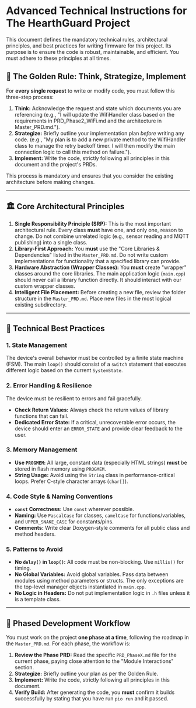 # Advanced Technical Instructions for The HearthGuard Project

This document defines the mandatory technical rules, architectural principles, and best practices for writing firmware for this project. Its purpose is to ensure the code is robust, maintainable, and efficient. You must adhere to these principles at all times.

## 📜 The Golden Rule: Think, Strategize, Implement

For **every single request** to write or modify code, you must follow this three-step process:

1.  **Think:** Acknowledge the request and state which documents you are referencing (e.g., "I will update the WifiHandler class based on the requirements in PRD_Phase2_WiFi.md and the architecture in Master_PRD.md.").
2.  **Strategize:** Briefly outline your implementation plan *before* writing any code. (e.g., "My plan is to add a new private method to the WifiHandler class to manage the retry backoff timer. I will then modify the main connection logic to call this method on failure.").
3.  **Implement:** Write the code, strictly following all principles in this document and the project's PRDs.

This process is mandatory and ensures that you consider the existing architecture before making changes.

---

## 🏛️ Core Architectural Principles

1.  **Single Responsibility Principle (SRP):** This is the most important architectural rule. Every class **must** have one, and only one, reason to change. Do not combine unrelated logic (e.g., sensor reading and MQTT publishing) into a single class.
2.  **Library-First Approach:** You **must** use the "Core Libraries & Dependencies" listed in the `Master_PRD.md`. Do not write custom implementations for functionality that a specified library can provide.
3.  **Hardware Abstraction (Wrapper Classes):** You **must** create "wrapper" classes around the core libraries. The main application logic (`main.cpp`) should never call a library function directly. It should interact with our custom wrapper classes.
4.  **Intelligent File Placement:** Before creating a new file, review the folder structure in the `Master_PRD.md`. Place new files in the most logical existing subdirectory.

---

## 🔧 Technical Best Practices

### 1. State Management
The device's overall behavior must be controlled by a finite state machine (FSM). The main `loop()` should consist of a `switch` statement that executes different logic based on the current `SystemState`.

### 2. Error Handling & Resilience
The device must be resilient to errors and fail gracefully.
* **Check Return Values:** Always check the return values of library functions that can fail.
* **Dedicated Error State:** If a critical, unrecoverable error occurs, the device should enter an `ERROR_STATE` and provide clear feedback to the user.

### 3. Memory Management
* **Use `PROGMEM`:** All large, constant data (especially HTML strings) **must** be stored in flash memory using `PROGMEM`.
* **String Usage:** Avoid using the `String` class in performance-critical loops. Prefer C-style character arrays (`char[]`).

### 4. Code Style & Naming Conventions
* **`const` Correctness:** Use `const` wherever possible.
* **Naming:** Use `PascalCase` for classes, `camelCase` for functions/variables, and `UPPER_SNAKE_CASE` for constants/pins.
* **Comments:** Write clear Doxygen-style comments for all public class and method headers.

### 5. Patterns to Avoid
* **No `delay()` in `loop()`:** All code must be non-blocking. Use `millis()` for timing.
* **No Global Variables:** Avoid global variables. Pass data between modules using method parameters or structs. The only exceptions are the top-level manager objects instantiated in `main.cpp`.
* **No Logic in Headers:** Do not put implementation logic in `.h` files unless it is a template class.

---

## 🔁 Phased Development Workflow

You must work on the project **one phase at a time**, following the roadmap in the `Master_PRD.md`. For each phase, the workflow is:

1.  **Review the Phase PRD:** Read the specific `PRD_PhaseX.md` file for the current phase, paying close attention to the "Module Interactions" section.
2.  **Strategize:** Briefly outline your plan as per the Golden Rule.
3.  **Implement:** Write the code, strictly following all principles in this document.
4.  **Verify Build:** After generating the code, you **must** confirm it builds successfully by stating that you have run `pio run` and it passed.